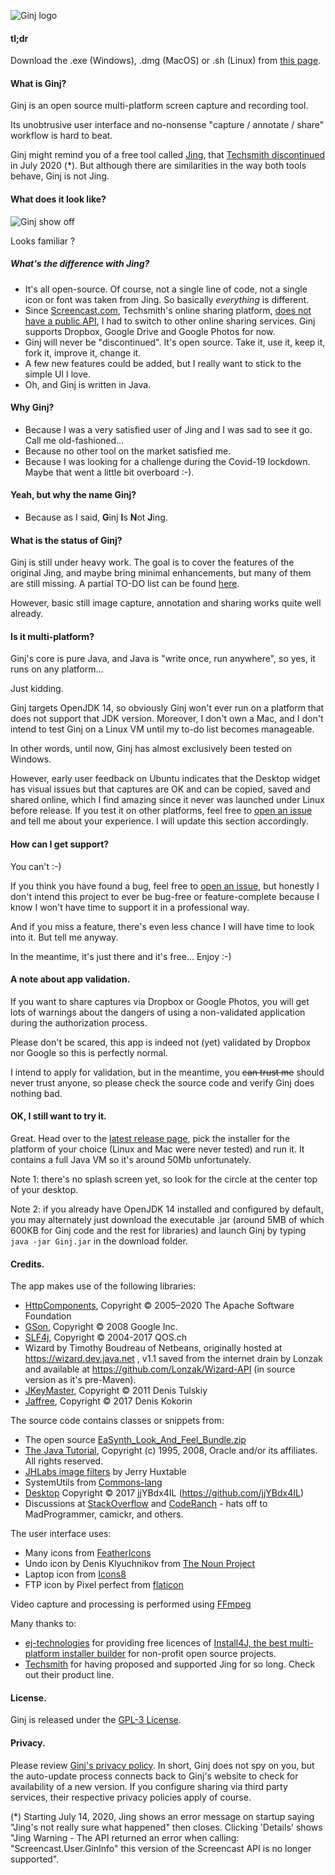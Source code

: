 ![Ginj logo](www/logo.png "Ginj logo")

#### tl;dr

Download the .exe (Windows), .dmg (MacOS) or .sh (Linux) from [this page](https://github.com/Ginj-capture/Ginj/releases/latest).

#### What is Ginj?

Ginj is an open source multi-platform screen capture and recording tool.

Its unobtrusive user interface and no-nonsense "capture / annotate / share" workflow is hard to beat.

Ginj might remind you of a free tool called [Jing](http://web.archive.org/web/20181002042822/https://www.techsmith.com/jing-tool.html), that [Techsmith discontinued](http://web.archive.org/web/20210604184054/https://support.techsmith.com/hc/en-us/community/posts/360071752572-TechSmith-Jing-2019-Announcement) in July 2020 (*). But although there are similarities in the way both tools behave, Ginj is not Jing.

#### What does it look like?

![Ginj show off](www/showoff.png "Ginj show-off")

Looks familiar ?

##### What's the difference with Jing?

- It's all open-source. Of course, not a single line of code, not a single icon or font was taken from Jing. So basically _everything_ is different. 
- Since [Screencast.com](https://www.screencast.com/), Techsmith's online sharing platform, [does not have a public API](http://web.archive.org/web/20210604184610/https://support.techsmith.com/hc/en-us/community/posts/360071722171-Screencast-API-), I had to switch to other online sharing services. Ginj supports Dropbox, Google Drive and Google Photos for now.
- Ginj will never be "discontinued". It's open source. Take it, use it, keep it, fork it, improve it, change it.
- A few new features could be added, but I really want to stick to the simple UI I love. 
- Oh, and Ginj is written in Java.

#### Why Ginj?

- Because I was a very satisfied user of Jing and I was sad to see it go. Call me old-fashioned... 
- Because no other tool on the market satisfied me.
- Because I was looking for a challenge during the Covid-19 lockdown. Maybe that went a little bit overboard :-).

#### Yeah, but why the name Ginj?
- Because as I said, **G**inj **I**s **N**ot **J**ing.

#### What is the status of Ginj? 

Ginj is still under heavy work. The goal is to cover the features of the original Jing, and maybe bring minimal enhancements, but many of them are still missing. A partial TO-DO list can be found [here](todo.md).

However, basic still image capture, annotation and sharing works quite well already.

#### Is it multi-platform?

Ginj's core is pure Java, and Java is "write once, run anywhere", so yes, it runs on any platform... 

Just kidding.

Ginj targets OpenJDK 14, so obviously Ginj won't ever run on a platform that does not support that JDK version. Moreover, I don't own a Mac, and I don't intend to test Ginj on a Linux VM until my to-do list becomes manageable.

In other words, until now, Ginj has almost exclusively been tested on Windows.

However, early user feedback on Ubuntu indicates that the Desktop widget has visual issues but that captures are OK and can be copied, saved and shared online, which I find amazing since it never was launched under Linux before release. 
If you test it on other platforms, feel free to [open an issue](https://github.com/Ginj-capture/Ginj/issues) and tell me about your experience. I will update this section accordingly. 

#### How can I get support?

You can't :-)

If you think you have found a bug, feel free to [open an issue](https://github.com/Ginj-capture/Ginj/issues), but honestly I don't intend this project to ever be bug-free or feature-complete because I know I won't have time to support it in a professional way.

And if you miss a feature, there's even less chance I will have time to look into it. But tell me anyway. 

In the meantime, it's just there and it's free... Enjoy :-)

#### A note about app validation.
If you want to share captures via Dropbox or Google Photos, you will get lots of warnings about the dangers of using a non-validated application during the authorization process. 

Please don't be scared, this app is indeed not (yet) validated by Dropbox nor Google so this is perfectly normal. 

I intend to apply for validation, but in the meantime, you ~~can trust me~~ should never trust anyone, so please check the source code and verify Ginj does nothing bad. 

#### OK, I still want to try it.

Great. Head over to the [latest release page](https://github.com/Ginj-capture/Ginj/releases/latest), pick the installer for the platform of your choice (Linux and Mac were never tested) and run it. It contains a full Java VM so it's around 50Mb unfortunately.

Note 1: there's no splash screen yet, so look for the circle at the center top of your desktop.

Note 2: if you already have OpenJDK 14 installed and configured by default, you may alternately just download the executable .jar (around 5MB of which 600KB for Ginj code and the rest for libraries) and launch Ginj by typing `java -jar Ginj.jar` in the download folder.

#### Credits. 

The app makes use of the following libraries:
- [HttpComponents](https://hc.apache.org/), Copyright © 2005–2020 The Apache Software Foundation
- [GSon](https://github.com/google/gson), Copyright © 2008 Google Inc.
- [SLF4j](http://www.slf4j.org/), Copyright © 2004-2017 QOS.ch
- Wizard by Timothy Boudreau of Netbeans, originally hosted at https://wizard.dev.java.net , v1.1 saved from the internet drain by Lonzak and available at https://github.com/Lonzak/Wizard-API (in source version as it's pre-Maven).
- [JKeyMaster](https://github.com/tulskiy/jkeymaster), Copyright © 2011 Denis Tulskiy
- [Jaffree](https://github.com/kokorin/Jaffree), Copyright © 2017 Denis Kokorin

The source code contains classes or snippets from:
- The open source [EaSynth_Look_And_Feel_Bundle.zip](http://www.easynth.com/freewares/EaSynthLookAndFeel.html)
- [The Java Tutorial](https://docs.oracle.com/javase/tutorial/), Copyright (c) 1995, 2008, Oracle and/or its affiliates. All rights reserved.
- [JHLabs image filters](http://jhlabs.com/ip/filters/index.html) by Jerry Huxtable
- SystemUtils from [Commons-lang](https://commons.apache.org/proper/commons-lang/)  
- [Desktop](https://github.com/jjYBdx4IL/misc/blob/master/swing-utils/src/main/java/com/github/jjYBdx4IL/utils/awt/Desktop.java) Copyright © 2017 jjYBdx4IL (https://github.com/jjYBdx4IL)
- Discussions at [StackOverflow](https://stackoverflow.com/) and [CodeRanch](https://coderanch.com/) - hats off to MadProgrammer, camickr, and others.

The user interface uses: 
- Many icons from [FeatherIcons](https://feathericons.com/)
- Undo icon by Denis Klyuchnikov from [The Noun Project](https://thenounproject.com/)
- Laptop icon from [Icons8](https://icons8.com/)
- FTP icon by Pixel perfect from [flaticon](http://www.flaticon.com)

Video capture and processing is performed using [FFmpeg](http://ffmpeg.org) 

Many thanks to: 
- [ej-technologies](https://www.ej-technologies.com/) for providing free licences of [Install4J, the best multi-platform installer builder](https://www.ej-technologies.com/products/install4j/overview.html) for non-profit open source projects.
- [Techsmith](https://www.techsmith.com/) for having proposed and supported Jing for so long. Check out their product line.

#### License.

Ginj is released under the [GPL-3 License](LICENSE).

#### Privacy.

Please review [Ginj's privacy policy](https://github.com/Ginj-capture/Ginj/blob/master/privacy.md).
In short, Ginj does not spy on you, but the auto-update process connects back to Ginj's website to check for availability of a new version. 
If you configure sharing via third party services, their respective privacy policies apply of course.

(*) Starting July 14, 2020, Jing shows an error message on startup saying "Jing's not really sure what happened" then closes. Clicking 'Details' shows "Jing Warning - The API returned an error when calling: "Screencast.User.GinInfo" this version of the Screencast API is no longer supported".